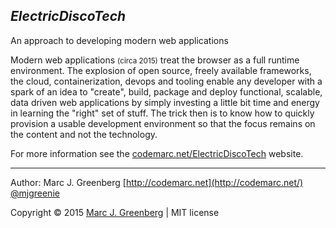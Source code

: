 ## *ElectricDiscoTech*
An approach to developing modern web applications

Modern web applications <small>(circa 2015)</small> treat the browser as a full runtime environment. The explosion
of open source, freely available frameworks, the cloud, containerization, devops and tooling enable any developer
with a spark of an idea to "create", build, package and deploy functional, scalable, data driven web applications
by simply investing a little bit time and energy in learning the "right" set of stuff. The trick then is to know
how to quickly provision a usable development environment so that the focus remains on the content and not the
technology.

For more information see the [codemarc.net/ElectricDiscoTech](http://codemarc.net/ElectricDiscoTech/dev/docs/readme.html)
website.

* * *

Author: Marc J. Greenberg [http://codemarc.net](http://codemarc.net/) [@mjgreenie](http://twitter.com/mjgreenie/)

Copyright © 2015 [Marc J. Greenberg](mailto:codemarc@gmail.com) | MIT license

